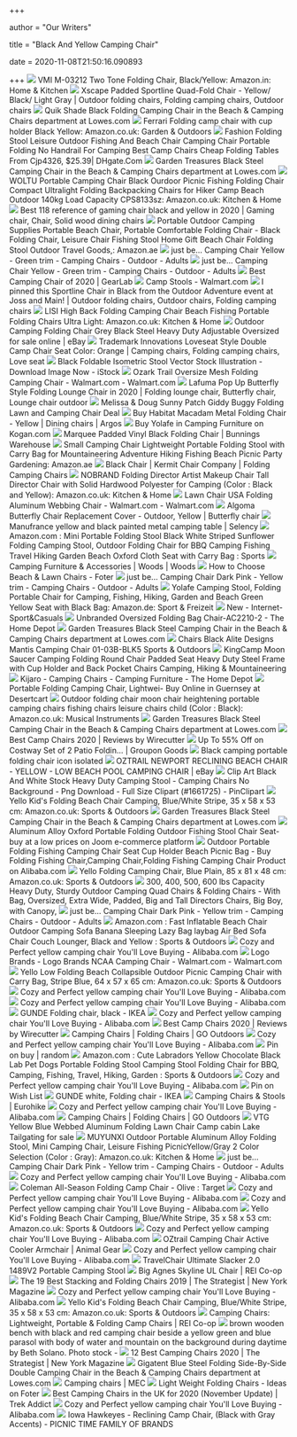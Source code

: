 +++
        
author = "Our Writers"
        
title = "Black And Yellow Camping Chair"
        
date = 2020-11-08T21:50:16.090893
        
+++
[ ![](https://images-na.ssl-images-amazon.com/images/I/61gm3IH1oPL._SX466_.jpg)](https://images-na.ssl-images-amazon.com/images/I/61gm3IH1oPL._SX466_.jpg) VMI M-03212 Two Tone Folding Chair, Black/Yellow: Amazon.in: Home & Kitchen
[ ![](https://i.pinimg.com/originals/10/a6/93/10a6939befbb6e9de5af01ee60fa80c9.jpg)](https://i.pinimg.com/originals/10/a6/93/10a6939befbb6e9de5af01ee60fa80c9.jpg) Xscape Padded Sportline Quad-Fold Chair - Yellow/ Black/ Light Gray |  Outdoor folding chairs, Folding camping chairs, Outdoor chairs
[ ![](http://mobileimages.lowes.com/product/converted/085955/085955081281.jpg?size=pdhi)](http://mobileimages.lowes.com/product/converted/085955/085955081281.jpg?size=pdhi) Quik Shade Black Folding Camping Chair in the Beach & Camping Chairs  department at Lowes.com
[ ![](https://images-na.ssl-images-amazon.com/images/I/614mBh6GVxL._AC_SL1000_.jpg)](https://images-na.ssl-images-amazon.com/images/I/614mBh6GVxL._AC_SL1000_.jpg) Ferrari Folding camp chair with cup holder Black Yellow: Amazon.co.uk:  Garden & Outdoors
[ ![](https://www.dhresource.com/0x0/f2/albu/g6/M00/83/83/rBVaSFrZ3y2AIDSdAAIMA-QkFOI451.jpg)](https://www.dhresource.com/0x0/f2/albu/g6/M00/83/83/rBVaSFrZ3y2AIDSdAAIMA-QkFOI451.jpg) Fashion Folding Stool Leisure Outdoor Fishing And Beach Chair Camping Chair  Portable Folding No Handrail For Camping Best Camp Chairs Cheap Folding  Tables From Cjp4326, $25.39| DHgate.Com
[ ![](http://mobileimages.lowes.com/product/converted/692054/6920549111071.jpg?size=pdhi)](http://mobileimages.lowes.com/product/converted/692054/6920549111071.jpg?size=pdhi) Garden Treasures Black Steel Camping Chair in the Beach & Camping Chairs  department at Lowes.com
[ ![](https://m.media-amazon.com/images/S/aplus-seller-content-images-us-east-1/A1F83G8C2ARO7P/A1PY5LZZWKVRVS/a9707a63-d2f9-4db1-9053-313f07a0be7d._CR0,417,1500,928_PT0_SX970__.jpg)](https://m.media-amazon.com/images/S/aplus-seller-content-images-us-east-1/A1F83G8C2ARO7P/A1PY5LZZWKVRVS/a9707a63-d2f9-4db1-9053-313f07a0be7d._CR0,417,1500,928_PT0_SX970__.jpg) WOLTU Portable Camping Chair Black Ourdoor Picnic Fishing Folding Chair  Compact Ultralight Folding Backpacking Chairs for Hiker Camp Beach Outdoor  140kg Load Capacity CPS8133sz: Amazon.co.uk: Kitchen & Home
[ ![](https://i.pinimg.com/736x/50/c8/b8/50c8b869a5b201bc32eed3ab94165c96.jpg)](https://i.pinimg.com/736x/50/c8/b8/50c8b869a5b201bc32eed3ab94165c96.jpg) Best 118 reference of gaming chair black and yellow in 2020 | Gaming chair,  Chair, Solid wood dining chairs
[ ![](https://images-na.ssl-images-amazon.com/images/I/41ejRRhbYxL._AC_SY400_.jpg)](https://images-na.ssl-images-amazon.com/images/I/41ejRRhbYxL._AC_SY400_.jpg) Portable Outdoor Camping Supplies Portable Beach Chair, Portable  Comfortable Folding Chair - Black Folding Chair, Leisure Chair Fishing  Stool Home Gift Beach Chair Folding Stool Outdoor Travel Goods,: Amazon.ae
[ ![](https://d1mpmeqw0i7z5x.cloudfront.net/pub/media/catalog/product/cache/c5b0e6136a6dd7f7d91d8b889ed40f35/1/2/1245717F12445231E7E246E6E775FF25.jpg)](https://d1mpmeqw0i7z5x.cloudfront.net/pub/media/catalog/product/cache/c5b0e6136a6dd7f7d91d8b889ed40f35/1/2/1245717F12445231E7E246E6E775FF25.jpg) just be... Camping Chair Yellow - Green trim - Camping Chairs - Outdoor -  Adults
[ ![](https://d1mpmeqw0i7z5x.cloudfront.net/pub/media/catalog/product/cache/146b1d869492b0a640f289f50b0f69c1/1/2/1245717F12445231E7E246E6E775FF25.jpg)](https://d1mpmeqw0i7z5x.cloudfront.net/pub/media/catalog/product/cache/146b1d869492b0a640f289f50b0f69c1/1/2/1245717F12445231E7E246E6E775FF25.jpg) just be... Camping Chair Yellow - Green trim - Camping Chairs - Outdoor -  Adults
[ ![](https://outdoorgearlab-mvnab3pwrvp3t0.stackpathdns.com/photos/15/83/279843_30407_M2.jpg)](https://outdoorgearlab-mvnab3pwrvp3t0.stackpathdns.com/photos/15/83/279843_30407_M2.jpg) Best Camping Chair of 2020 | GearLab
[ ![](https://i5.walmartimages.com/asr/954e2452-2146-4785-ab95-14dd35071efa_1.423ec756fc4ee155a4139f2fb3bd449c.jpeg)](https://i5.walmartimages.com/asr/954e2452-2146-4785-ab95-14dd35071efa_1.423ec756fc4ee155a4139f2fb3bd449c.jpeg) Camp Stools - Walmart.com
[ ![](https://i.pinimg.com/originals/56/cf/36/56cf3680728bb352804a50f6051063e1.jpg)](https://i.pinimg.com/originals/56/cf/36/56cf3680728bb352804a50f6051063e1.jpg) I pinned this Sportline Chair in Black from the Outdoor Adventure event at  Joss and Main! | Outdoor folding chairs, Outdoor chairs, Folding camping  chairs
[ ![](https://images-na.ssl-images-amazon.com/images/I/51cg4DdYkNL._AC_SY450_.jpg)](https://images-na.ssl-images-amazon.com/images/I/51cg4DdYkNL._AC_SY450_.jpg) LISI High Back Folding Camping Chair Beach Fishing Portable Folding Chairs  Ultra Light: Amazon.co.uk: Kitchen & Home
[ ![](https://i.ebayimg.com/images/g/mFcAAOSwOQJellOF/s-l640.jpg)](https://i.ebayimg.com/images/g/mFcAAOSwOQJellOF/s-l640.jpg) Outdoor Camping Folding Chair Grey Black Steel Heavy Duty Adjustable  Oversized for sale online | eBay
[ ![](https://i.pinimg.com/originals/8e/45/45/8e454506a9cb915cb664d58e1fffdb8c.jpg)](https://i.pinimg.com/originals/8e/45/45/8e454506a9cb915cb664d58e1fffdb8c.jpg) Trademark Innovations Loveseat Style Double Camp Chair Seat Color: Orange | Camping  chairs, Folding camping chairs, Love seat
[ ![](https://media.istockphoto.com/vectors/black-foldable-isometric-stool-vector-vector-id511476644)](https://media.istockphoto.com/vectors/black-foldable-isometric-stool-vector-vector-id511476644) Black Foldable Isometric Stool Vector Stock Illustration - Download Image  Now - iStock
[ ![](https://i5.walmartimages.com/asr/a73cc3cd-ee1c-4f2f-944f-bac29ac6f701_1.7af9c90a987605e10e582d358b1b32c6.jpeg)](https://i5.walmartimages.com/asr/a73cc3cd-ee1c-4f2f-944f-bac29ac6f701_1.7af9c90a987605e10e582d358b1b32c6.jpeg) Ozark Trail Oversize Mesh Folding Camping Chair - Walmart.com - Walmart.com
[ ![](https://i.pinimg.com/originals/49/db/03/49db03f693c36935f619ad3c062c5b82.jpg)](https://i.pinimg.com/originals/49/db/03/49db03f693c36935f619ad3c062c5b82.jpg) Lafuma Pop Up Butterfly Style Folding Lounge Chair in 2020 | Folding lounge  chair, Butterfly chair, Lounge chair outdoor
[ ![](https://www.mlrs.com.au/media/catalog/product/cache/1/small_image/600x/9df78eab33525d08d6e5fb8d27136e95/3/5/3505181605_2311005_50KFA3_1.jpg)](https://www.mlrs.com.au/media/catalog/product/cache/1/small_image/600x/9df78eab33525d08d6e5fb8d27136e95/3/5/3505181605_2311005_50KFA3_1.jpg) Melissa & Doug Sunny Patch Giddy Buggy Folding Lawn and Camping Chair Deal
[ ![](https://media.4rgos.it/s/Argos/5048878_R_SET?w=270&h=270&qlt=75&fmt.jpeg.interlaced=true)](https://media.4rgos.it/s/Argos/5048878_R_SET?w=270&h=270&qlt=75&fmt.jpeg.interlaced=true) Buy Habitat Macadam Metal Folding Chair - Yellow | Dining chairs | Argos
[ ![](https://assets.kogan.com/images/shoptheglobe/STG-61-215884173-AU/1-15c26d46a2-7.jpeg?auto=webp&canvas=340%2C226&fit=bounds&height=226&quality=75&width=340)](https://assets.kogan.com/images/shoptheglobe/STG-61-215884173-AU/1-15c26d46a2-7.jpeg?auto=webp&canvas=340%2C226&fit=bounds&height=226&quality=75&width=340) Buy Yolafe in Camping Furniture on Kogan.com
[ ![](https://media.bunnings.com.au/Product-384x384/6ddd1e3b-8e40-4c30-8cad-44c84af3af0c.jpg)](https://media.bunnings.com.au/Product-384x384/6ddd1e3b-8e40-4c30-8cad-44c84af3af0c.jpg) Marquee Padded Vinyl Black Folding Chair | Bunnings Warehouse
[ ![](https://images-na.ssl-images-amazon.com/images/I/41Xks4zwPaL._AC_SY400_.jpg)](https://images-na.ssl-images-amazon.com/images/I/41Xks4zwPaL._AC_SY400_.jpg) Small Camping Chair Lightweight Portable Folding Stool with Carry Bag for  Mountaineering Adventure Hiking Fishing Beach Picnic Party Gardening:  Amazon.ae
[ ![](https://secure.sitemason.com/files/tDAKfm/walnutblack.jpg/main.jpg)](https://secure.sitemason.com/files/tDAKfm/walnutblack.jpg/main.jpg) Black Chair | Kermit Chair Company | Folding Camping Chairs
[ ![](https://images-na.ssl-images-amazon.com/images/I/51MPDWNjquL._AC_SX522_.jpg)](https://images-na.ssl-images-amazon.com/images/I/51MPDWNjquL._AC_SX522_.jpg) NOBRAND Folding Director Artist Makeup Chair Tall Director Chair with Solid  Hardwood Polyester for Camping (Color : Black and Yellow): Amazon.co.uk:  Kitchen & Home
[ ![](https://i5.walmartimages.com/asr/afa04d65-537f-4657-8b44-963333766b30_1.3d88d01ac333081536835f32885a87a1.jpeg)](https://i5.walmartimages.com/asr/afa04d65-537f-4657-8b44-963333766b30_1.3d88d01ac333081536835f32885a87a1.jpeg) Lawn Chair USA Folding Aluminum Webbing Chair - Walmart.com - Walmart.com
[ ![](https://i.pinimg.com/originals/ca/8b/dd/ca8bddbcb2519e680ff870640573095c.jpg)](https://i.pinimg.com/originals/ca/8b/dd/ca8bddbcb2519e680ff870640573095c.jpg) Algoma Butterfly Chair Replacement Cover - Outdoor, Yellow | Butterfly chair
[ ![](https://selency.imgix.net/f63702df-1eef-44fa-a2dd-0e6b6a777c5c/manufrance-yellow-and-black-painted-metal-camping-table_original.png?bg=FFF&fit=fill&auto=format%2Ccompress&w=579&h=475&meta_format=product_gallery_main&fm=jpg)](https://selency.imgix.net/f63702df-1eef-44fa-a2dd-0e6b6a777c5c/manufrance-yellow-and-black-painted-metal-camping-table_original.png?bg=FFF&fit=fill&auto=format%2Ccompress&w=579&h=475&meta_format=product_gallery_main&fm=jpg) Manufrance yellow and black painted metal camping table | Selency
[ ![](https://images-na.ssl-images-amazon.com/images/I/61t73cQMNNL._AC_SX425_.jpg)](https://images-na.ssl-images-amazon.com/images/I/61t73cQMNNL._AC_SX425_.jpg) Amazon.com : Mini Portable Folding Stool Black White Striped Sunflower Folding  Camping Stool, Outdoor Folding Chair for BBQ Camping Fishing Travel Hiking  Garden Beach Oxford Cloth Seat with Carry Bag : Sports
[ ![](https://cdn.shopify.com/s/files/1/0052/7918/7015/products/chair-grey_Fullbody_jpg_1_345x345@2x.jpg?v=1588967686)](https://cdn.shopify.com/s/files/1/0052/7918/7015/products/chair-grey_Fullbody_jpg_1_345x345@2x.jpg?v=1588967686) Camping Furniture & Accessories | Woods | Woods
[ ![](https://foter.com/photos/400/yellow-black-plastic-metal-folding-camping-chair.jpeg?s=car)](https://foter.com/photos/400/yellow-black-plastic-metal-folding-camping-chair.jpeg?s=car) How to Choose Beach & Lawn Chairs - Foter
[ ![](https://d1mpmeqw0i7z5x.cloudfront.net/pub/media/catalog/product/cache/c5b0e6136a6dd7f7d91d8b889ed40f35/9/4/948D92561A1F8526F15F2F616A6C00D9.jpg)](https://d1mpmeqw0i7z5x.cloudfront.net/pub/media/catalog/product/cache/c5b0e6136a6dd7f7d91d8b889ed40f35/9/4/948D92561A1F8526F15F2F616A6C00D9.jpg) just be... Camping Chair Dark Pink - Yellow trim - Camping Chairs - Outdoor  - Adults
[ ![](https://images-na.ssl-images-amazon.com/images/I/61pBsXnAilL._AC_SX425_.jpg)](https://images-na.ssl-images-amazon.com/images/I/61pBsXnAilL._AC_SX425_.jpg) Yolafe Camping Stool, Folding Portable Chair for Camping, Fishing, Hiking,  Garden and Beach Green Yellow Seat with Black Bag: Amazon.de: Sport &  Freizeit
[ ![](https://www.internet-sportandcasuals.com/producten/medium/eurotrail_campingstoel_tillac_74_x_53_x_43_cm_staal_geel_zwart_408042_1590999023.jpg)](https://www.internet-sportandcasuals.com/producten/medium/eurotrail_campingstoel_tillac_74_x_53_x_43_cm_staal_geel_zwart_408042_1590999023.jpg) New - Internet-Sport&Casuals
[ ![](https://images.homedepot-static.com/productImages/354931fa-8515-4f42-8c94-b9dd326a0948/svn/sliver-gery-camping-chairs-ac2210-2-64_1000.jpg)](https://images.homedepot-static.com/productImages/354931fa-8515-4f42-8c94-b9dd326a0948/svn/sliver-gery-camping-chairs-ac2210-2-64_1000.jpg) Unbranded Oversized Folding Bag Chair-AC2210-2 - The Home Depot
[ ![](http://images.lowes.com/product/converted/692054/6920549111071_11049431.jpg)](http://images.lowes.com/product/converted/692054/6920549111071_11049431.jpg) Garden Treasures Black Steel Camping Chair in the Beach & Camping Chairs  department at Lowes.com
[ ![](https://images-na.ssl-images-amazon.com/images/I/71BRK-UAHmL._SL1500_.jpg)](https://images-na.ssl-images-amazon.com/images/I/71BRK-UAHmL._SL1500_.jpg) Chairs Black Alite Designs Mantis Camping Chair 01-03B-BLK5 Sports &  Outdoors
[ ![](https://images-eu.ssl-images-amazon.com/images/I/519yjb67NyL._SS600_.jpg)](https://images-eu.ssl-images-amazon.com/images/I/519yjb67NyL._SS600_.jpg) KingCamp Moon Saucer Camping Folding Round Chair Padded Seat Heavy Duty  Steel Frame with Cup Holder and Back Pocket Chairs Camping, Hiking &  Mountaineering
[ ![](https://images.homedepot-static.com/productImages/2bb1d83a-d739-47cf-a7b4-c932a04408af/svn/hallett-peak-gray-kijaro-camping-chairs-99012-64_400_compressed.jpg)](https://images.homedepot-static.com/productImages/2bb1d83a-d739-47cf-a7b4-c932a04408af/svn/hallett-peak-gray-kijaro-camping-chairs-99012-64_400_compressed.jpg) Kijaro - Camping Chairs - Camping Furniture - The Home Depot
[ ![](https://images-na.ssl-images-amazon.com/images/I/61f6aIZKEFL._AC_UL160_SR160,160_.jpg)](https://images-na.ssl-images-amazon.com/images/I/61f6aIZKEFL._AC_UL160_SR160,160_.jpg) Portable Folding Camping Chair, Lightwei- Buy Online in Guernsey at  Desertcart
[ ![](https://images-na.ssl-images-amazon.com/images/I/616xm25fQbL._AC_SL1001_.jpg)](https://images-na.ssl-images-amazon.com/images/I/616xm25fQbL._AC_SL1001_.jpg) Outdoor folding chair moon chair heightening portable camping chairs  fishing chairs leisure chairs child (Color : Black): Amazon.co.uk: Musical  Instruments
[ ![](http://mobileimages.lowes.com/product/converted/692054/6920549111071_11049429.jpg)](http://mobileimages.lowes.com/product/converted/692054/6920549111071_11049429.jpg) Garden Treasures Black Steel Camping Chair in the Beach & Camping Chairs  department at Lowes.com
[ ![](https://d1b5h9psu9yexj.cloudfront.net/16112/Helinox-Chair-One_20171005-185106_fullsize.jpg)](https://d1b5h9psu9yexj.cloudfront.net/16112/Helinox-Chair-One_20171005-185106_fullsize.jpg) Best Camp Chairs 2020 | Reviews by Wirecutter
[ ![](https://img.grouponcdn.com/stores/MHwqL8a9gpAqK7F1FCssvrKXhJG/storesoi13363583-2000x1200/v1/c700x420.jpg)](https://img.grouponcdn.com/stores/MHwqL8a9gpAqK7F1FCssvrKXhJG/storesoi13363583-2000x1200/v1/c700x420.jpg) Up To 55% Off on Costway Set of 2 Patio Foldin... | Groupon Goods
[ ![](https://cdn5.vectorstock.com/i/1000x1000/32/29/black-camping-portable-folding-chair-icon-isolated-vector-31953229.jpg)](https://cdn5.vectorstock.com/i/1000x1000/32/29/black-camping-portable-folding-chair-icon-isolated-vector-31953229.jpg) Black camping portable folding chair icon isolated
[ ![](https://i.ebayimg.com/images/g/RVoAAOSw1LRZrhlD/s-l300.jpg)](https://i.ebayimg.com/images/g/RVoAAOSw1LRZrhlD/s-l300.jpg) OZTRAIL NEWPORT RECLINING BEACH CHAIR - YELLOW - LOW BEACH POOL CAMPING  CHAIR | eBay
[ ![](https://listimg.pinclipart.com/picdir/s/166-1661725_clip-art-black-and-white-stock-heavy-duty.png)](https://listimg.pinclipart.com/picdir/s/166-1661725_clip-art-black-and-white-stock-heavy-duty.png) Clip Art Black And White Stock Heavy Duty Camping Stool - Camping Chairs No  Background - Png Download - Full Size Clipart (#1661725) - PinClipart
[ ![](https://images-na.ssl-images-amazon.com/images/I/81QH3hOS0LL._AC_SL1500_.jpg)](https://images-na.ssl-images-amazon.com/images/I/81QH3hOS0LL._AC_SL1500_.jpg) Yello Kid's Folding Beach Chair Camping, Blue/White Stripe, 35 x 58 x 53  cm: Amazon.co.uk: Sports & Outdoors
[ ![](http://mobileimages.lowes.com/product/converted/692054/6920549111071_11049433.jpg)](http://mobileimages.lowes.com/product/converted/692054/6920549111071_11049433.jpg) Garden Treasures Black Steel Camping Chair in the Beach & Camping Chairs  department at Lowes.com
[ ![](https://img.joomcdn.net/fb699d69673591e4aa74c24014c00a0ba46a366b_400_400.jpeg)](https://img.joomcdn.net/fb699d69673591e4aa74c24014c00a0ba46a366b_400_400.jpeg) Aluminum Alloy Oxford Portable Folding Outdoor Fishing Stool Chair Seat-buy  at a low prices on Joom e-commerce platform
[ ![](https://sc01.alicdn.com/kf/HTB1b9ohaOfrK1RjSspbq6A4pFXas/227810879/HTB1b9ohaOfrK1RjSspbq6A4pFXas.jpg_.webp)](https://sc01.alicdn.com/kf/HTB1b9ohaOfrK1RjSspbq6A4pFXas/227810879/HTB1b9ohaOfrK1RjSspbq6A4pFXas.jpg_.webp) Outdoor Portable Folding Fishing Camping Chair Seat Cup Holder Beach Picnic  Bag - Buy Folding Fishing Chair,Camping Chair,Folding Fishing Camping Chair  Product on Alibaba.com
[ ![](https://images-na.ssl-images-amazon.com/images/I/71VLegwkptL._AC_SL1417_.jpg)](https://images-na.ssl-images-amazon.com/images/I/71VLegwkptL._AC_SL1417_.jpg) Yello Folding Camping Chair, Blue Plain, 85 x 81 x 48 cm: Amazon.co.uk:  Sports & Outdoors
[ ![](http://www.portablegeneratorsolutions.com/camping-comforts/Images/Outdoor-Living-Suntime-Camping-Folding-Mesh-Chair-Removeable-Footrest.jpg)](http://www.portablegeneratorsolutions.com/camping-comforts/Images/Outdoor-Living-Suntime-Camping-Folding-Mesh-Chair-Removeable-Footrest.jpg) 300, 400, 500, 600 lbs Capacity Heavy Duty, Sturdy Outdoor Camping Quad  Chairs & Folding Chairs - With Bag, Oversized, Extra Wide, Padded, Big and  Tall Directors Chairs, Big Boy, with Canopy,
[ ![](https://d1mpmeqw0i7z5x.cloudfront.net/pub/media/catalog/product/cache/31a470d3411692d4c06a09bc75181cbc/D/E/DE460FC5D67DAB997EA5D10B061EBC30.jpg)](https://d1mpmeqw0i7z5x.cloudfront.net/pub/media/catalog/product/cache/31a470d3411692d4c06a09bc75181cbc/D/E/DE460FC5D67DAB997EA5D10B061EBC30.jpg) just be... Camping Chair Dark Pink - Yellow trim - Camping Chairs - Outdoor  - Adults
[ ![](https://images-na.ssl-images-amazon.com/images/I/61EzxXc90PL._AC_SX425_.jpg)](https://images-na.ssl-images-amazon.com/images/I/61EzxXc90PL._AC_SX425_.jpg) Amazon.com : Fast Inflatable Beach Chair Outdoor Camping Sofa Banana  Sleeping Lazy Bag laybag Air Bed Sofa Chair Couch Lounger, Black and Yellow  : Sports & Outdoors
[ ![](https://s.alicdn.com/@sc01/kf/HTB1q49lO3HqK1RjSZFgq6y7JXXa9.jpg_300x300.jpg)](https://s.alicdn.com/@sc01/kf/HTB1q49lO3HqK1RjSZFgq6y7JXXa9.jpg_300x300.jpg) Cozy and Perfect yellow camping chair You'll Love Buying - Alibaba.com
[ ![](https://i5.walmartimages.com/asr/f952ad81-4fc2-490f-b16e-60e65c8d11f2_1.3e8fff7b79b97213d9419a3727c045bb.jpeg?odnWidth=612&odnHeight=612&odnBg=ffffff)](https://i5.walmartimages.com/asr/f952ad81-4fc2-490f-b16e-60e65c8d11f2_1.3e8fff7b79b97213d9419a3727c045bb.jpeg?odnWidth=612&odnHeight=612&odnBg=ffffff) Logo Brands - Logo Brands NCAA Camping Chair - Walmart.com - Walmart.com
[ ![](https://images-na.ssl-images-amazon.com/images/I/81YrgfQIJeL._AC_SX522_.jpg)](https://images-na.ssl-images-amazon.com/images/I/81YrgfQIJeL._AC_SX522_.jpg) Yello Low Folding Beach Collapsible Outdoor Picnic Camping Chair with Carry  Bag, Stripe Blue, 64 x 57 x 65 cm: Amazon.co.uk: Sports & Outdoors
[ ![](https://s.alicdn.com/@sc01/kf/Hf94db64c28784ec2b11badc58295c818l.jpg)](https://s.alicdn.com/@sc01/kf/Hf94db64c28784ec2b11badc58295c818l.jpg) Cozy and Perfect yellow camping chair You'll Love Buying - Alibaba.com
[ ![](https://s.alicdn.com/@sc01/kf/H42157d12ce8e4c4984243b23bc7f50ffu.jpg_300x300.jpg)](https://s.alicdn.com/@sc01/kf/H42157d12ce8e4c4984243b23bc7f50ffu.jpg_300x300.jpg) Cozy and Perfect yellow camping chair You'll Love Buying - Alibaba.com
[ ![](https://www.ikea.com/us/en/images/products/gunde-folding-chair-black__0728313_PE736184_S5.JPG)](https://www.ikea.com/us/en/images/products/gunde-folding-chair-black__0728313_PE736184_S5.JPG) GUNDE Folding chair, black - IKEA
[ ![](https://s.alicdn.com/@sc01/kf/HTB1M0qLLxTpK1RjSZFMq6zG_VXaX.jpg_300x300.jpg)](https://s.alicdn.com/@sc01/kf/HTB1M0qLLxTpK1RjSZFMq6zG_VXaX.jpg_300x300.jpg) Cozy and Perfect yellow camping chair You'll Love Buying - Alibaba.com
[ ![](https://cdn.thewirecutter.com/wp-content/uploads/2017/08/camping-chairs-2x1-fullres-28-1024x512.jpg)](https://cdn.thewirecutter.com/wp-content/uploads/2017/08/camping-chairs-2x1-fullres-28-1024x512.jpg) Best Camp Chairs 2020 | Reviews by Wirecutter
[ ![](https://i1.adis.ws/i/jpl/go_352866_a?w=478&h=478&qlt=80)](https://i1.adis.ws/i/jpl/go_352866_a?w=478&h=478&qlt=80) Camping Chairs | Folding Chairs | GO Outdoors
[ ![](https://s.alicdn.com/@sc01/kf/HTB12FjlnIbI8KJjy1zdq6ze1VXaG.jpg_300x300.jpg)](https://s.alicdn.com/@sc01/kf/HTB12FjlnIbI8KJjy1zdq6ze1VXaG.jpg_300x300.jpg) Cozy and Perfect yellow camping chair You'll Love Buying - Alibaba.com
[ ![](https://i.pinimg.com/originals/e0/a3/19/e0a319e9c08cca0cce0f643d7ad3e827.png)](https://i.pinimg.com/originals/e0/a3/19/e0a319e9c08cca0cce0f643d7ad3e827.png) Pin on buy | random
[ ![](https://images-na.ssl-images-amazon.com/images/I/613rwI3NZCL._AC_SL1200_.jpg)](https://images-na.ssl-images-amazon.com/images/I/613rwI3NZCL._AC_SL1200_.jpg) Amazon.com : Cute Labradors Yellow Chocolate Black Lab Pet Dogs Portable  Folding Stool Camping Stool Folding Chair for BBQ, Camping, Fishing,  Travel, Hiking, Garden : Sports & Outdoors
[ ![](https://s.alicdn.com/@sc01/kf/H9f10ddf56b664528b66403202db5f7fey.png_300x300.jpg)](https://s.alicdn.com/@sc01/kf/H9f10ddf56b664528b66403202db5f7fey.png_300x300.jpg) Cozy and Perfect yellow camping chair You'll Love Buying - Alibaba.com
[ ![](https://i.pinimg.com/originals/a1/f6/6f/a1f66fbf6d00d0bb9055de8bdf027896.jpg)](https://i.pinimg.com/originals/a1/f6/6f/a1f66fbf6d00d0bb9055de8bdf027896.jpg) Pin on Wish List
[ ![](https://www.ikea.com/gb/en/images/products/gunde-folding-chair-white__0728314_PE736185_S5.JPG?f=s)](https://www.ikea.com/gb/en/images/products/gunde-folding-chair-white__0728314_PE736185_S5.JPG?f=s) GUNDE white, Folding chair - IKEA
[ ![](https://i1.adis.ws/i/jpl/bl_109203_a?w=364&h=364)](https://i1.adis.ws/i/jpl/bl_109203_a?w=364&h=364) Camping Chairs & Stools | Eurohike
[ ![](https://s.alicdn.com/@sc01/kf/HTB1mgrsd75E3KVjSZFCq6zuzXXa0.jpg_300x300.jpg)](https://s.alicdn.com/@sc01/kf/HTB1mgrsd75E3KVjSZFCq6zuzXXa0.jpg_300x300.jpg) Cozy and Perfect yellow camping chair You'll Love Buying - Alibaba.com
[ ![](https://i1.adis.ws/i/jpl/go_339593_a?w=478&h=478&qlt=80)](https://i1.adis.ws/i/jpl/go_339593_a?w=478&h=478&qlt=80) Camping Chairs | Folding Chairs | GO Outdoors
[ ![](https://i.ebayimg.com/images/g/QooAAOSwB3Vfbj9f/s-l1600.jpg)](https://i.ebayimg.com/images/g/QooAAOSwB3Vfbj9f/s-l1600.jpg) VTG Yellow Blue Webbed Aluminum Folding Lawn Chair Camp cabin Lake  Tailgating for sale
[ ![](https://images-na.ssl-images-amazon.com/images/I/519imUaEaoL._AC_SX679_.jpg)](https://images-na.ssl-images-amazon.com/images/I/519imUaEaoL._AC_SX679_.jpg) MUYUNXI Outdoor Portable Aluminum Alloy Folding Stool, Mini Camping Chair,  Leisure Fishing PicnicYellow/Gray 2 Color Selection (Color : Gray):  Amazon.co.uk: Kitchen & Home
[ ![](https://d1mpmeqw0i7z5x.cloudfront.net/pub/media/catalog/product/cache/31a470d3411692d4c06a09bc75181cbc/F/E/FE441B6B1743E8DA06DDE6AF65E81239_1.jpg)](https://d1mpmeqw0i7z5x.cloudfront.net/pub/media/catalog/product/cache/31a470d3411692d4c06a09bc75181cbc/F/E/FE441B6B1743E8DA06DDE6AF65E81239_1.jpg) just be... Camping Chair Dark Pink - Yellow trim - Camping Chairs - Outdoor  - Adults
[ ![](https://s.alicdn.com/@sc01/kf/H61f445fe85844b24a0ed220cfa83ad93G.jpg_300x300.jpg)](https://s.alicdn.com/@sc01/kf/H61f445fe85844b24a0ed220cfa83ad93G.jpg_300x300.jpg) Cozy and Perfect yellow camping chair You'll Love Buying - Alibaba.com
[ ![](https://target.scene7.com/is/image/Target/GUEST_ad05c9a2-4d05-4aa9-a5e8-86d63320f47b?wid=488&hei=488&fmt=pjpeg)](https://target.scene7.com/is/image/Target/GUEST_ad05c9a2-4d05-4aa9-a5e8-86d63320f47b?wid=488&hei=488&fmt=pjpeg) Coleman All-Season Folding Camp Chair - Olive : Target
[ ![](https://s.alicdn.com/@sc01/kf/H28a373fcff6c4319af4c76aaf53c9227D.jpg_300x300.jpg)](https://s.alicdn.com/@sc01/kf/H28a373fcff6c4319af4c76aaf53c9227D.jpg_300x300.jpg) Cozy and Perfect yellow camping chair You'll Love Buying - Alibaba.com
[ ![](https://s.alicdn.com/@sc01/kf/HTB1r4WAV4TpK1RjSZR0762EwXXaC.png_300x300.jpg)](https://s.alicdn.com/@sc01/kf/HTB1r4WAV4TpK1RjSZR0762EwXXaC.png_300x300.jpg) Cozy and Perfect yellow camping chair You'll Love Buying - Alibaba.com
[ ![](https://images-na.ssl-images-amazon.com/images/I/8148urN8OrL._AC_SL1500_.jpg)](https://images-na.ssl-images-amazon.com/images/I/8148urN8OrL._AC_SL1500_.jpg) Yello Kid's Folding Beach Chair Camping, Blue/White Stripe, 35 x 58 x 53  cm: Amazon.co.uk: Sports & Outdoors
[ ![](https://s.alicdn.com/@sc01/kf/H83ac03c8b29b4c35b335101fdec9ebbai.jpg_300x300.jpg)](https://s.alicdn.com/@sc01/kf/H83ac03c8b29b4c35b335101fdec9ebbai.jpg_300x300.jpg) Cozy and Perfect yellow camping chair You'll Love Buying - Alibaba.com
[ ![](https://www.animalgear.co.za/pub/media/catalog/product/cache/96cd4fafa7c88a8cf0f77d7b193b7697/o/z/oztrail-camping-chair-active-cooler-armchair-yellow-1.jpg)](https://www.animalgear.co.za/pub/media/catalog/product/cache/96cd4fafa7c88a8cf0f77d7b193b7697/o/z/oztrail-camping-chair-active-cooler-armchair-yellow-1.jpg) OZtrail Camping Chair Active Cooler Armchair | Animal Gear
[ ![](https://s.alicdn.com/@sc01/kf/H5a7123a85ef04bdbb5915b724751c77ac.jpg_300x300.jpg)](https://s.alicdn.com/@sc01/kf/H5a7123a85ef04bdbb5915b724751c77ac.jpg_300x300.jpg) Cozy and Perfect yellow camping chair You'll Love Buying - Alibaba.com
[ ![](https://www.competitiveedgeproducts.com/assets/images/1489v2g_fron_2.jpg)](https://www.competitiveedgeproducts.com/assets/images/1489v2g_fron_2.jpg) TravelChair Ultimate Slacker 2.0 1489V2 Portable Camping Stool
[ ![](https://www.rei.com/media/product/149711)](https://www.rei.com/media/product/149711) Big Agnes Skyline UL Chair | REI Co-op
[ ![](https://pyxis.nymag.com/v1/imgs/e59/580/c0fd55030c803ab1597c64086cf848dc9a-26-folding-stacking-chairs-lede.rsquare.w700.jpg)](https://pyxis.nymag.com/v1/imgs/e59/580/c0fd55030c803ab1597c64086cf848dc9a-26-folding-stacking-chairs-lede.rsquare.w700.jpg) The 19 Best Stacking and Folding Chairs 2019 | The Strategist | New York  Magazine
[ ![](https://s.alicdn.com/@sc01/kf/He9b0a5b51ca6436682a0432c73def1c3P.jpg_300x300.jpg)](https://s.alicdn.com/@sc01/kf/He9b0a5b51ca6436682a0432c73def1c3P.jpg_300x300.jpg) Cozy and Perfect yellow camping chair You'll Love Buying - Alibaba.com
[ ![](https://images-na.ssl-images-amazon.com/images/I/81wruMFyFFL._AC_SL1500_.jpg)](https://images-na.ssl-images-amazon.com/images/I/81wruMFyFFL._AC_SL1500_.jpg) Yello Kid's Folding Beach Chair Camping, Blue/White Stripe, 35 x 58 x 53  cm: Amazon.co.uk: Sports & Outdoors
[ ![](https://www.rei.com/media/product/148036)](https://www.rei.com/media/product/148036) Camping Chairs: Lightweight, Portable & Folding Camp Chairs | REI Co-op
[ ![](https://images.snapwi.re/ab65/579e7e10a02d1172087b23c6.w800.jpg)](https://images.snapwi.re/ab65/579e7e10a02d1172087b23c6.w800.jpg) brown wooden bench with black and red camping chair beside a yellow green  and blue parasol with body of water and mountain on the background during  daytime by Beth Solano. Photo stock -
[ ![](https://pyxis.nymag.com/v1/imgs/501/059/f7fb812a5c99c7960c98899ec6102bae52.2x.rdeep-vertical.w245.jpg)](https://pyxis.nymag.com/v1/imgs/501/059/f7fb812a5c99c7960c98899ec6102bae52.2x.rdeep-vertical.w245.jpg) 12 Best Camping Chairs 2020 | The Strategist | New York Magazine
[ ![](http://mobileimages.lowes.com/product/converted/815886/815886010896.jpg?size=pdhi)](http://mobileimages.lowes.com/product/converted/815886/815886010896.jpg?size=pdhi) Gigatent Blue Steel Folding Side-By-Side Double Camping Chair in the Beach  & Camping Chairs department at Lowes.com
[ ![](https://mec.imgix.net/medias/sys_master/high-res/high-res/9138051022878/5031086-RED68.jpg?w=400&h=400&auto=format&q=35&fit=fill&bg=FFF)](https://mec.imgix.net/medias/sys_master/high-res/high-res/9138051022878/5031086-RED68.jpg?w=400&h=400&auto=format&q=35&fit=fill&bg=FFF) Camping chairs | MEC
[ ![](https://foter.com/photos/title/light-weight-folding-chairs.jpg)](https://foter.com/photos/title/light-weight-folding-chairs.jpg) Light Weight Folding Chairs - Ideas on Foter
[ ![](https://trekaddict.co.uk/wp-content/uploads/2020/03/Camp-Chair-1024x683.jpg)](https://trekaddict.co.uk/wp-content/uploads/2020/03/Camp-Chair-1024x683.jpg) Best Camping Chairs in the UK for 2020 (November Update) | Trek Addict
[ ![](https://s.alicdn.com/@sc01/kf/H67b0868109214a879a5873fbbfe109b8E.jpg_300x300.jpg)](https://s.alicdn.com/@sc01/kf/H67b0868109214a879a5873fbbfe109b8E.jpg_300x300.jpg) Cozy and Perfect yellow camping chair You'll Love Buying - Alibaba.com
[ ![](https://2u6yt3qxc431agtux1fkjm4d-wpengine.netdna-ssl.com/wp-content/uploads/2020/05/803-00-175-224-0_s1.jpg)](https://2u6yt3qxc431agtux1fkjm4d-wpengine.netdna-ssl.com/wp-content/uploads/2020/05/803-00-175-224-0_s1.jpg) Iowa Hawkeyes - Reclining Camp Chair, (Black with Gray Accents) - PICNIC  TIME FAMILY OF BRANDS
